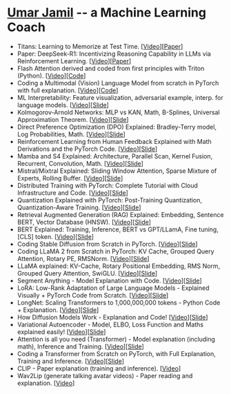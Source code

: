 
# [Umar Jamil](https://www.youtube.com/@umarjamilai) -- a Machine Learning Coach

 -  Titans: Learning to Memorize at Test Time. \[[Video](https://youtu.be/A6kPQVejN4o)\]\[[Paper](https://arxiv.org/abs/2501.00663)\]
 -  Paper: DeepSeek-R1: Incentivizing Reasoning Capability in LLMs via Reinforcement Learning. \[[Video](https://youtu.be/XMnxKGVnEUc)\]\[[Paper](https://github.com/deepseek-ai/DeepSeek-R1/blob/main/DeepSeek_R1.pdf)\]
 -  Flash Attention derived and coded from first principles with Triton (Python). \[[Video](https://youtu.be/zy8ChVd_oTM)\]\[[Code](https://github.com/hkproj/triton-flash-attention)\]
 -  Coding a Multimodal (Vision) Language Model from scratch in PyTorch with full explanation. \[[Video](https://youtu.be/vAmKB7iPkWw)\]\[[Code](https://github.com/hkproj/pytorch-paligemma)\]
 -  ML Interpretability: Feature visualization, adversarial example, interp. for language models. \[[Video](https://youtu.be/lg1-M8hEX50)\]\[[Slide](https://github.com/hkproj/ml-interpretability-notes)\]
 -  Kolmogorov-Arnold Networks: MLP vs KAN, Math, B-Splines, Universal Approximation Theorem. \[[Video](https://youtu.be/-PFIkkwWdnM)\]\[[Slide](https://github.com/hkproj/kan-notes)\]
 -  Direct Preference Optimization (DPO) Explained: Bradley-Terry model, Log Probabilities, Math. \[[Video](https://youtu.be/hvGa5Mba4c8)\]\[[Slide](https://github.com/hkproj/dpo-notes)\]
 -  Reinforcement Learning from Human Feedback Explained with Math Derivations and the PyTorch Code. \[[Video](https://youtu.be/qGyFrqc34yc)\]\[[Slide](https://github.com/hkproj/rlhf-ppo)\]
 -  Mamba and S4 Explained: Architecture, Parallel Scan, Kernel Fusion, Recurrent, Convolution, Math. \[[Video](https://youtu.be/8Q_tqwpTpVU)\]\[[Slide](https://github.com/hkproj/mamba-notes)\]
 -  Mistral/Mixtral Explained: Sliding Window Attention, Sparse Mixture of Experts, Rolling Buffer. \[[Video](https://youtu.be/UiX8K-xBUpE)\]\[[Slide](https://github.com/hkproj/mistral-llm-notes)\]
 -  Distributed Training with PyTorch: Complete Tutorial with Cloud Infrastructure and Code. \[[Video](https://youtu.be/toUSzwR0EV8)\]\[[Slide](https://github.com/hkproj/pytorch-transformer-distributed)\]
 -  Quantization Explained with PyTorch: Post-Training Quantization, Quantization-Aware Training. \[[Video](https://youtu.be/0VdNflU08yA)\]\[[Slide](https://github.com/hkproj/quantization-notes)\]
 -  Retrieval Augmented Generation (RAG) Explained: Embedding, Sentence BERT, Vector Database (HNSW). \[[Video](https://youtu.be/rhZgXNdhWDY)\]\[[Slide](https://github.com/hkproj/retrieval-augmented-generation-notes)\]
 -  BERT Explained: Training, Inference, BERT vs GPT/LLamA, Fine tuning, \[CLS\] token. \[[Video](https://youtu.be/90mGPxR2GgY)\]\[[Slide](https://github.com/hkproj/bert-from-scratch)\]
 -  Coding Stable Diffusion from Scratch in PyTorch. \[[Video](https://youtu.be/ZBKpAp_6TGI)\]\[[Slide](https://github.com/hkproj/pytorch-stable-diffusion)\]
 -  Coding LLaMA 2 from Scratch in PyTorch: KV Cache, Grouped Query Attention, Rotary PE, RMSNorm. \[[Video](https://youtu.be/oM4VmoabDAI)\]\[[Slide](https://github.com/hkproj/pytorch-llama)\]
 -  LLaMA explained: KV-Cache, Rotary Positional Embedding, RMS Norm, Grouped Query Attention, SwiGLU. \[[Video](https://youtu.be/Mn_9W1nCFLo)\]\[[Slide](https://github.com/hkproj/pytorch-llama-notes)\]
 -  Segment Anything - Model Explanation with Code. \[[Video](https://youtu.be/Mn_9W1nCFLo)\]\[[Slide](https://github.com/hkproj/segment-anything-slides)\]
 -  LoRA: Low-Rank Adaptation of Large Language Models - Explained Visually + PyTorch Code from Scratch. \[[Video](https://youtu.be/PXWYUTMt-AU)\]\[[Slide](https://github.com/hkproj/pytorch-lora)\]
 -  LongNet: Scaling Transformers to 1,000,000,000 tokens - Python Code + Explanation. \[[Video](https://youtu.be/nC2nU9j9DVQ)\]\[[Slide](https://github.com/hkproj/python-longnet)\]
 -  How Diffusion Models Work - Explanation and Code! \[[Video](https://youtu.be/I1sPXkm2NH4)\]\[[Slide](https://github.com/hkproj/pytorch-ddpm)\]
 -  Variational Autoencoder - Model, ELBO, Loss Function and Maths explained easily! \[[Video](https://youtu.be/iwEzwTTalbg)\]\[[Slide](https://github.com/hkproj/vae-from-scratch-notes)\]
 -  Attention is all you need (Transformer) - Model explanation (including math), Inference and Training. \[[Video](https://youtu.be/bCz4OMemCcA)\]\[[Slide](https://github.com/hkproj/transformer-from-scratch-notes)\]
 -  Coding a Transformer from Scratch on PyTorch, with Full Explanation, Training and Inference. \[[Video](https://youtu.be/ISNdQcPhsts)\]\[[Slide](https://github.com/hkproj/pytorch-transformer)\]
 -  CLIP - Paper explanation (training and inference). \[[Video](https://youtu.be/L3BTG8ETY_Y)\]
 -  Wav2Lip (generate talking avatar videos) - Paper reading and explanation. \[[Video](https://youtu.be/n9ILOE2kyB0)\]

<!--
  vim:  ft=markdown ic noet norl wrap sw-8 ts=8 sts=4:
  -->
